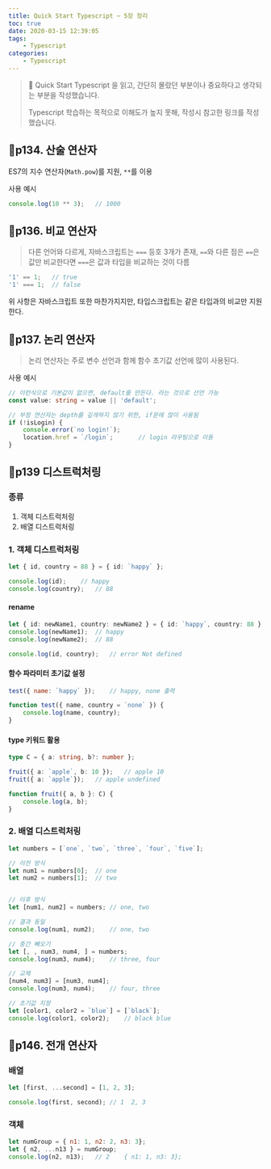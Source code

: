 ```yaml
---
title: Quick Start Typescript ~ 5장 정리
toc: true
date: 2020-03-15 12:39:05
tags: 
    - Typescript
categories: 
    - Typescript
---
```





> :book: Quick Start Typescript 을 읽고, 간단히 몰랐던 부분이나 중요하다고 생각되는 부분을 작성했습니다.
>
> Typescript 학습하는 목적으로 이해도가 높지 못해, 작성시 참고한 링크를 작성했습니다.



##  📝p134. 산술 연산자

ES7의 지수 연산자(`Math.pow`)를 지원, `**`를 이용

사용 예시

```typescript
console.log(10 ** 3);	// 1000
```



## :memo:p136. 비교 연산자

> 다른 언어와 다르게, 자바스크립트는 `===` 등호 3개가 존재, `==`와 다른 점은 `==`은 값만 비교한다면 `===`은 값과 타입을 비교하는 것이 다름

```typescript
'1' == 1;	// true
'1' === 1;	// false
```

위 사항은 자바스크립트 또한 마찬가지지만, 타입스크립트는 같은 타입과의 비교만 지원한다.



## :memo:p137. 논리 연산자

> 논리 연산자는 주로 변수 선언과 함께 함수 초기값 선언에 많이 사용된다.

사용 예시

```typescript
// 이런식으로 기본값이 없으면, default를 만든다. 라는 것으로 선언 가능
const value: string = value || 'default';

// 부정 연산자는 depth를 깊게하지 않기 위한, if문에 많이 사용됨
if (!isLogin) {
	console.error(`no login!`);
    location.href = `/login`;		// login 라우팅으로 이동
}
```



## :memo:p139 디스트럭처링

### 종류

1. 객체 디스트럭처링
2. 배열 디스트럭처링



### 1. 객체 디스트럭처링

```typescript
let { id, country = 88 } = { id: `happy` };

console.log(id);	// happy
console.log(country);	// 88
```

#### rename

```typescript
let { id: newName1, country: newName2 } = { id: `happy`, country: 88 };
console.log(newName1);	// happy
console.log(newName2);	// 88

console.log(id, country);	// error Not defined
```



#### 함수 파라미터 초기값 설정

```js
test({ name: `happy` });	// happy, none 출력

function test({ name, country = `none` }) {
    console.log(name, country);
}
```



#### type 키워드 활용

```typescript
type C = { a: string, b?: number };

fruit({ a: `apple`, b: 10 });	// apple 10
fruit({ a: `apple`});	// apple undefined

function fruit({ a, b }: C) {
    console.log(a, b);
}
```



### 2. 배열 디스트럭처링

```js
let numbers = [`one`, `two`, `three`, `four`, `five`];

// 이전 방식
let num1 = numbers[0];	// one
let num2 = numbers[1];	// two


// 이후 방식
let [num1, num2] = numbers;	// one, two

// 결과 동일
console.log(num1, num2);	// one, two

// 중간 빼오기
let [, , num3, num4, ] = numbers;
console.log(num3, num4);	// three, four

// 교체
[num4, num3] = [num3, num4];
console.log(num3, num4);	// four, three

// 초기값 지정
let [color1, color2 = `blue`] = [`black`];
console.log(color1, color2);	// black blue
```



## :memo:p146. 전개 연산자

### 배열

```js
let [first, ...second] = [1, 2, 3];

console.log(first, second);	// 1  2, 3
```



### 객체

```js
let numGroup = { n1: 1, n2: 2, n3: 3};
let { n2, ...n13 } = numGroup;
console.log(n2, n13);	// 2    { n1: 1, n3: 3};
```

